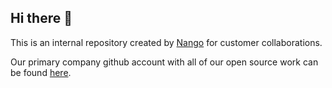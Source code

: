 ## Hi there 👋

This is an internal repository created by [Nango](https://www.nango.dev/) for customer collaborations.

Our primary company github account with all of our open source work can be found [here](https://github.com/nangoHQ/).
